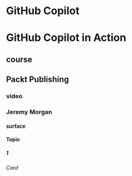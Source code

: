 # GitHub Copilot
# GitHub Copilot in Action
## course
## Packt Publishing
### video
### Jeremy Morgan

#### surface
#### Topic

##### 1

###### Card
